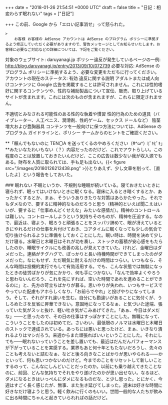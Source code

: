 
+++
date = "2018-01-26 21:54:51 +0000 UTC"
draft = false
title = "日記：相変わらず眠れない"
tags = ["日記"]

+++
この前、Google から「エロい記事消せ」って怒られた。

    >
        お客様 お客様の AdSense アカウントは AdSense のプログラム ポリシーに準拠するよう修正していただく必要がありますので、警告メッセージとしてお知らせいたします。お客様に必要なご対応などの詳細については、下記をご覧ください。


対象のウェブサイト: daruyanagi.jp
ポリシー違反が発生しているページの一例: http://blog.daruyanagi.jp/entry/2013/09/10/072739
必要な対応: AdSense のプログラム ポリシーに準拠するよう、必要な変更をただちに行ってください。
アカウントの現在のステータス: 有効
違反に関する説明
アダルトまたは成人向けコンテンツに Google 広告を掲載することは許可されません。これには性的嗜好に関するコンテンツや、性的な補助製品について宣伝、販売、取り上げているサイトが含まれます。これには次のものが含まれますが、これらに限定されません。


不適切とみなされる可能性のある性的な執着や慣習 
性的行為のための道具（バイブレーター、人工ペニス、潤滑剤、性的ゲーム、セックス ドールなど） 
陰茎増大および豊胸器具 
コンテンツを一般向けに保つ方法については、AdSense のプログラム ガイドラインと、ポリシー チームからのヒントをご確認ください。

    
**「頼んでもないのに TEN〇A を送ってくるのやめろください（#^ω^）ﾋﾟｷﾋﾟｷ」**みたいなたわいもない（？）内容だったのだけど、これでアウトらしい。この程度のことは放置しておきたいんだけど、ここの広告は数少ない我が収入源でもある。財布を人質に取られては、手も足も出ない。{{< figure src="/images/20180126212438.png"  >}}とりあえず、少し文章を削って、［直したよ］という報告をしておいた。

<div class="section">
    ### 眠れない
    不眠というか、不規則な睡眠が続いている。寝ておきたいときに寝られず、眠ってはいけないときに眠くなる。寝床に入るとき暗くするとか、あったかくするとか、まぁ、そういうありきたりな対策はあらかたやった。それでもダメなので、要するに精神的なものだろうと思う（精神的といえば聞こえはいいが、要するに「仕事めんどくせえな」みたいな感情だ）。精神のコントロールは難しい。コントロールしようという気持ちそのものが、精神を圧迫する。なので、最近は、寝よう、眠ろうと頑張ることをスッパリ諦めて、眼が冴えているときにやれるだけの仕事を片付けておき、コアタイムに眠くなっても少しの気合で切り抜けられるように準備をしておくことにした。眠い時は、時間を決めて少しだけ寝る。水曜日と木曜日はそれが功を奏し、ストックの蓄積が安心感をもたらしたのか、睡眠サイクルにも改善の兆しが見えてきていた。けれど、金曜日はダメだった。連絡がチグハグで、ぽっかりと長い待機時間ができてしまったのがダメだった。なにもせず、ただ眠気に耐えるだけの時間はつらい。いつもなら、そんな時間は投機的実行でもして有効活用する。でも、こんな状態では無駄になったときの徒労ばかりが気にかかり、何も手につかない。「なんで効率よくやろうと思わないんだろう、これを先にすれば、空いた時間であれを進めることができるのに」と、先方の苛立ちばかりが募る。思いやりが失われ、いつもサービスでやっていた配慮もアホらしくなり、「お前らでやれ」と投げやりになってしまう。そして、それがすれ違いを生む。自分にも勘違いがあることに気付くが、うしろめたさを反省に昇華できない。意固地になってるなぁ、と気づいた途端、張っていた気がスッと抜け、軽い吐き気がこみあげてきた。「あぁ、今日はダメだな」――と思ったので、その日の仕事はすっぽかすことにした。無職になって、こういうことをしたのは初めてだ。さいわい、最低限のノルマは水曜日と木曜日のストックで達成されている。あっちには悪いと思ったけど、まぁ、いきなり潰れるよりはマシだろう。来週からまた頑張ればいいということにした。それにしても――眠れないっていうことを差し置いても、最近はだんだんパフォーマンスが下がっていることを実感する。業界もあと何十年ともたないだろうし、先々のことも考えないと詰むなぁ、などと後ろ向きなことばかりが思いやられる――かといって、何も思いつかないのだけど。今までのことをリセットして新しいことするのって、こんなにしんどいことだったのか。以前にも乗り越えてきたことなのに、前回、どんな気持ちでそれをやり遂げたのかが思い出せない。なるほど、ダメになるときはいっぺんにダメになるものだな、と少し思った。とにかく、今週はすごく長く感じたが、無事、また生き延びてしまった。週末は好きな時間に好きなだけ寝ようと思う。軽く飲みに行くのもいい。世間一般的な人たちが飲みに出る時間にちゃんと起きていられればの話だけど。

</div>

